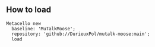 ## How to load
```smalltalk
Metacello new
  baseline: 'MuTalkMoose';
  repository: 'github://DurieuxPol/mutalk-moose:main';
  load
```
